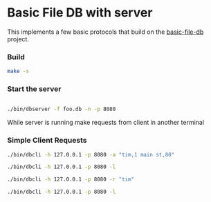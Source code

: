 # Basic File DB with server

This implements a few basic protocols that build on the [basic-file-db](https://github.com/keaganluttrell/basic-file-db) project.

### Build 

```bash
make -s
```

### Start the server

```bash

./bin/dbserver -f foo.db -n -p 8080
```

While server is running make requests from client in another terminal

### Simple Client Requests

```bash
./bin/dbcli -h 127.0.0.1 -p 8080 -a "tim,1 main st,80"

./bin/dbcli -h 127.0.0.1 -p 8080 -l

./bin/dbcli -h 127.0.0.1 -p 8080 -r "tim"

./bin/dbcli -h 127.0.0.1 -p 8080 -l

```

